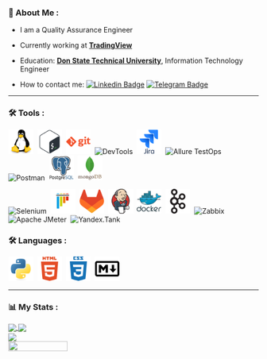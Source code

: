 ### :wave: About Me :
- I am a Quality Assurance Engineer
  
- Currently working at [**TradingView**](https://www.tradingview.com/about/)

- Education: [**Don State Technical University**](https://donstu.ru/en/), Information Technology Engineer
  
- How to contact me: [![Linkedin Badge](https://img.shields.io/badge/-LinkedIn-blue?style=flat&logo=Linkedin&logoColor=white)](https://www.linkedin.com/mwlite/in/dmitriy-nikolaev-4aa854238) [![Telegram Badge](https://img.shields.io/badge/-Telegram-blue?style=flat&logo=Telegram&logoColor=white)](https://t.me/vypiem_za_lyubov)

---

### :hammer_and_wrench: Tools :
<div>
  <img src="https://github.com/devicons/devicon/blob/master/icons/linux/linux-original.svg" title="Linux" alt="Linux" width="50" height="50"/>&nbsp;
  <img src="https://github.com/devicons/devicon/blob/master/icons/bash/bash-original.svg" title="Bash" alt="Bash" width="50" height="50"/>&nbsp;
  <img src="https://github.com/devicons/devicon/blob/master/icons/git/git-plain-wordmark.svg" title="Git" alt="Git" width="50" height="50"/>&nbsp;
  <img src="https://iconape.com/wp-content/files/vu/371696/svg/371696.svg" title="DevTools" alt="DevTools" width="50" height="50"/>&nbsp;
  <img src="https://github.com/devicons/devicon/blob/master/icons/jira/jira-original-wordmark.svg" title="Jira" alt="Jira" width="50" height="50"/>&nbsp;
  <img src="https://plugins.jetbrains.com/files/12513/451639/icon/pluginIcon.svg" title="Allure TestOps" alt="Allure TestOps" width="50" height="50"/>&nbsp;
  <img src="https://uxwing.com/wp-content/themes/uxwing/download/brands-and-social-media/postman-icon.png" title="Postman" alt="Postman" width="50" height="50"/>&nbsp;
  <img src="https://github.com/devicons/devicon/blob/master/icons/postgresql/postgresql-original-wordmark.svg" title="PostgreSQL" alt="PostgreSQL" width="50" height="50"/>&nbsp;
  <img src="https://github.com/devicons/devicon/blob/master/icons/mongodb/mongodb-original-wordmark.svg" title="MongoDB" alt="MongoDB" width="50" height="50"/>&nbsp;

  <img src="https://avatars0.githubusercontent.com/u/983927?v=3&s=400" title="Selenium" alt="Selenium" width="50" height="50"/>&nbsp;
  <img src="https://github.com/devicons/devicon/blob/master/icons/pytest/pytest-original.svg" title="PyTest" alt="PyTest" width="50" height="50"/>&nbsp;
  <img src="https://github.com/devicons/devicon/blob/master/icons/gitlab/gitlab-original.svg" title="GitLab" alt="GitLab" width="50" height="50"/>&nbsp;
  <img src="https://github.com/devicons/devicon/blob/master/icons/jenkins/jenkins-original.svg" title="Jenkins" alt="Jenkins" width="50" height="50"/>&nbsp;
  <img src="https://github.com/devicons/devicon/blob/master/icons/docker/docker-original-wordmark.svg" title="Docker" alt="Docker" width="50" height="50"/>&nbsp;
  <img src="https://github.com/devicons/devicon/blob/master/icons/apachekafka/apachekafka-original.svg" title="Apache Kafka" alt="Apache Kafka" width="50" height="50"/>&nbsp;
  <img src="https://upload.wikimedia.org/wikipedia/commons/thumb/5/5d/Zabbix_logo_square.svg/2500px-Zabbix_logo_square.svg.png" title="Zabbix" alt="Zabbix" width="50" height="50"/>&nbsp; 
  <img src="https://jmeter.apache.org/images/jmeter_square.svg" title="Apache JMeter" alt="Apache JMeter" width="50" height="50"/>&nbsp;
  <img src="https://upload.wikimedia.org/wikipedia/commons/4/48/Yandex.Tank_logo.jpg" title="Yandex.Tank" alt="Yandex.Tank" width="50" height="50"/>&nbsp;  
</div> 

### :hammer_and_wrench: Languages :
<div>
  <img src="https://github.com/devicons/devicon/blob/master/icons/python/python-original.svg" title="Python" alt="Python" width="50" height="50"/>&nbsp;
  <img src="https://github.com/devicons/devicon/blob/master/icons/html5/html5-plain-wordmark.svg" title="HTML" alt="HTML" width="50" height="50"/>&nbsp;
  <img src="https://github.com/devicons/devicon/blob/master/icons/css3/css3-plain-wordmark.svg" title="CSS" alt="CSS" width="50" height="50"/>&nbsp;
  <img src="https://github.com/devicons/devicon/blob/master/icons/markdown/markdown-original.svg" title="Markdown" alt="Markdown" width="50" height="50"/>&nbsp;
</div> 

---

### :bar_chart: My Stats :

<a href="https://git.io/streak-stats">
  <img align="center" height="180" src="http://github-readme-streak-stats.herokuapp.com?user=vypiemzalyubov&border_radius=10&card_width=360&fire=000000&stroke=000000&ring=000000&currStreakLabel=000000&border=DDDDDD" />
</a>

<a href="https://github.com/anuraghazra/github-readme-stats">
  <img align="center" height="180" src="https://github-readme-stats.vercel.app/api/top-langs/?username=vypiemzalyubov&layout=compact&theme=graywhite" />
</a>
<br>
<a href="https://www.codewars.com/users/vypiemzalyubov">
  <img align="center" src="https://www.codewars.com/users/vypiemzalyubov/badges/micro" />
</a>
<br>
<img width="119" height="20" src="https://komarev.com/ghpvc/?username=vypiemzalyubov&style=flat&color=lightgrey" alt=""/>
